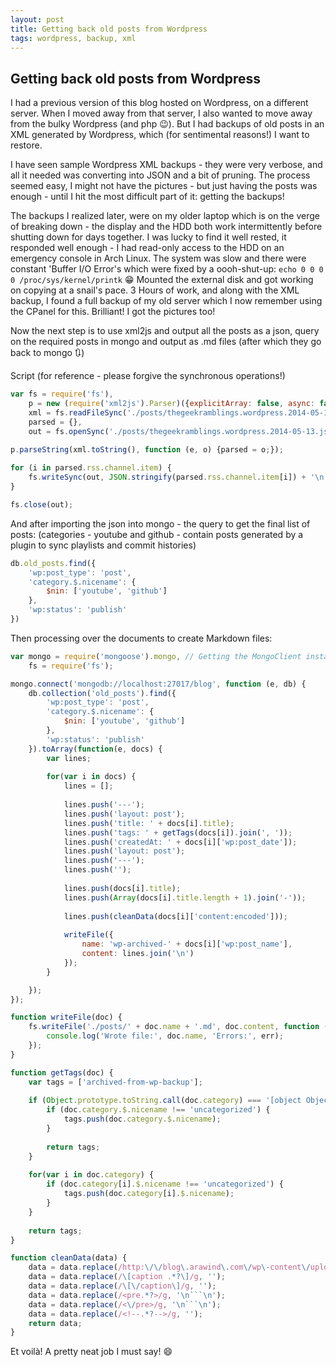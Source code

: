 ```yaml
---
layout: post
title: Getting back old posts from Wordpress
tags: wordpress, backup, xml
---
```


Getting back old posts from Wordpress
-------------------------------------
I had a previous version of this blog hosted on Wordpress, on a different server. When I moved away from that server, I also wanted to move away from the bulky Wordpress (and php :wink:). But I had backups of old posts in an XML generated by Wordpress, which (for sentimental reasons!) I want to restore.

I have seen sample Wordpress XML backups - they were very verbose, and all it needed was converting into JSON and a bit of pruning. The process seemed easy, I might not have the pictures - but just having the posts was enough - until I hit the most difficult part of it: getting the backups! 

The backups I realized later, were on my older laptop which is on the verge of breaking down - the display and the HDD both work intermittently before shutting down for days together. I was lucky to find it well rested, it responded well enough - I had read-only access to the HDD on an emergency console in Arch Linux. The system was slow and there were constant 'Buffer I/O Error's which were fixed by a oooh-shut-up: `echo 0 0 0 0 /proc/sys/kernel/printk` :grin: Mounted the external disk and got working on copying at a snail's pace. 3 Hours of work, and along with the XML backup, I found a full backup of my old server which I now remember using the CPanel for this. Brilliant! I got the pictures too!

Now the next step is to use xml2js and output all the posts as a json, query on the required posts in mongo and output as .md files (after which they go back to mongo :arrows_clockwise:)

Script (for reference - please forgive the synchronous operations!)
```javascript
var fs = require('fs'),
    p = new (require('xml2js').Parser)({explicitArray: false, async: false}),
    xml = fs.readFileSync('./posts/thegeekramblings.wordpress.2014-05-13.xml'),
    parsed = {},
    out = fs.openSync('./posts/thegeekramblings.wordpress.2014-05-13.json', 'w');
    
p.parseString(xml.toString(), function (e, o) {parsed = o;});

for (i in parsed.rss.channel.item) {
    fs.writeSync(out, JSON.stringify(parsed.rss.channel.item[i]) + '\n', 'utf8');
}

fs.close(out);
```

And after importing the json into mongo - the query to get the final list of posts: (categories - youtube and github - contain posts generated by a plugin to sync playlists and commit histories)
```javascript
db.old_posts.find({
    'wp:post_type': 'post', 
    'category.$.nicename': {
        $nin: ['youtube', 'github']
    }, 
    'wp:status': 'publish'
})
```

Then processing over the documents to create Markdown files:
```javascript
var mongo = require('mongoose').mongo, // Getting the MongoClient instance underneath Mongoose
    fs = require('fs');

mongo.connect('mongodb://localhost:27017/blog', function (e, db) {
    db.collection('old_posts').find({
        'wp:post_type': 'post', 
        'category.$.nicename': {
            $nin: ['youtube', 'github']
        }, 
        'wp:status': 'publish'
    }).toArray(function(e, docs) {
        var lines;
        
        for(var i in docs) {
            lines = [];
            
            lines.push('---');
            lines.push('layout: post');
            lines.push('title: ' + docs[i].title);
            lines.push('tags: ' + getTags(docs[i]).join(', '));
            lines.push('createdAt: ' + docs[i]['wp:post_date']);
            lines.push('layout: post');
            lines.push('---');
            lines.push('');
            
            lines.push(docs[i].title);
            lines.push(Array(docs[i].title.length + 1).join('-'));
            
            lines.push(cleanData(docs[i]['content:encoded']));
            
            writeFile({
                name: 'wp-archived-' + docs[i]['wp:post_name'],
                content: lines.join('\n')
            });
        }

    });
});

function writeFile(doc) {
    fs.writeFile('./posts/' + doc.name + '.md', doc.content, function (err) {
        console.log('Wrote file:', doc.name, 'Errors:', err);
    });
}

function getTags(doc) {
    var tags = ['archived-from-wp-backup'];
    
    if (Object.prototype.toString.call(doc.category) === '[object Object]') {
        if (doc.category.$.nicename !== 'uncategorized') {
            tags.push(doc.category.$.nicename);
        }
        
        return tags;
    }
    
    for(var i in doc.category) {
        if (doc.category[i].$.nicename !== 'uncategorized') {
            tags.push(doc.category[i].$.nicename);
        }
    }
    
    return tags;
}

function cleanData(data) {
    data = data.replace(/http:\/\/blog\.arawind\.com\/wp\-content\/uploads/g, '/static/wordpress-imgs');
    data = data.replace(/\[caption .*?\]/g, '');
    data = data.replace(/\[\/caption\]/g, '');
    data = data.replace(/<pre.*?>/g, '\n```\n');
    data = data.replace(/<\/pre>/g, '\n```\n');
    data = data.replace(/<!--.*?-->/g, '');
    return data;
}
```

Et voilà! A pretty neat job I must say! :smile:

